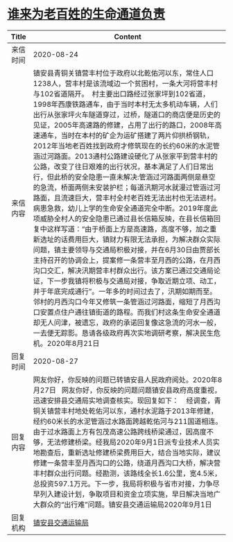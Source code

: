 # [谁来为老百姓的生命通道负责](http://www.shangluo.gov.cn/zmhd/ldxxxx.jsp?urltype=leadermail.LeaderMailContentUrl&wbtreeid=1112&leadermailid=6359)

| Title |                                                                                                                                                                                                                                                                                                                                                                       Content                                                                                                                                                                                                                                                                                                                                                                       |
|:-----:|-----------------------------------------------------------------------------------------------------------------------------------------------------------------------------------------------------------------------------------------------------------------------------------------------------------------------------------------------------------------------------------------------------------------------------------------------------------------------------------------------------------------------------------------------------------------------------------------------------------------------------------------------------------------------------------------------------------------------------------------------------|
| 来信时间  | 2020-08-24                                                                                                                                                                                                                                                                                                                                                                                                                                                                                                                                                                                                                                                                                                                                          |
| 来信内容  | 镇安县青铜关镇营丰村位于政府以北乾佑河以东，常住人口1238人，营丰村是该流域边一个贫困村，一条大河将营丰村与102省道隔开。  村主要出口路经过张家坪到102省道，1998年西康铁路通车，由于当时本村无太多机动车辆，人们出行从张家坪火车隧道穿过，过桥，隧道口的商店便是历史的见证，2005年高速路的修建，占用了出行的路口，2008年高速通车，当时在本村的矿企为运矿搭建了两片仰拱桥钢轨，2012年当地老百姓找到政府才修筑现在的长约60米的水泥管涵过河路面。2013通村公路建设硬化了从张家平到营丰村的公路，改变了往日艰难的出行状况，基本满足了人们日常出行，但此桥的安全隐患一直未解决:管涵过河路面两侧是悬空的急流，桥面两侧未安装护栏；每道汛期河水就漫过管涵过河路面，且流速巨大，营丰村全村老百姓无法出村也无法进村。病患急救，幼儿上学的生命安全通道完全中断。2019年度此项威胁全村人的安全隐患已通过县长信箱反映，在县长信箱回复中这样写道：“由于桥面上方是高速路，高度不够，加之重新选址的话费用巨大，镇财力有限无法承担，为解决群众实际问题，镇主要领导与交通局积极对接，并在6月30日由贾部长主持召开的协调会上，提案修一条营丰至月西的公路，在月西沟口交汇，解决汛期营丰村群众出行。该方案已通过交通局论证，下一步我镇将积极与交通局对接，争取近期立项、动工，并于年底完成通行”。一年多的时间过去了，汛期如期而至。邻村的月西沟口今年又修筑一条管涵过河路面，缩短了月西沟口安置点住户通往镇街道的路程。而我们村这条生命安全通道却无人问津，被遗忘，政府的承诺回复像这急流的河水一般，一去便无踪影。恳请各级政府再次实地调研考察，解决民生危机。2020年8月21日 |
| 回复时间  | 2020-08-27                                                                                                                                                                                                                                                                                                                                                                                                                                                                                                                                                                                                                                                                                                                                          |
| 回复内容  | 网友你好，你反映的问题已转镇安县人民政府阅处。2020年8月27日   网友你好，你反映的问题问题镇安县政府高度重视，迅速安排县交通局实地调查核实。现回复如下：    经调查，青铜关镇营丰村地处乾佑河以东，通村水泥路于2013年修建，经约60米长的水泥管涵过水路面跨越乾佑河与211国道相连。由于过水路面上方有包茂高速公路跨线桥梁通过，因高度不够，无法修建桥梁。经我局2020年9月1日派专业技术人员实地勘查后，重新选址修建桥梁费用巨大，结合当地实际，建议修建一条营丰至月西沟口的公路，绕道月西沟口大桥，解决营丰村群众出行问题。经勘测，该路线全长1.6公里，宽4.5米，总投资597.1万元。下一步，我局将积极与省市对接，力争尽早列入建设计划，争取项目和资金立项实施，早日解决当地广大群众的“出行难”问题。镇安县交通运输局2020年9月1日                                                                                                                                                                                                                                                                                                                                                                  |
| 回复机构  | [镇安县交通运输局](../../category/agencies/镇安县交通运输局.md)                                                                                                                                                                                                                                                                                                                                                                                                                                                                                                                                                                                                                                                                                                     |